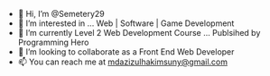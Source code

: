 - 👋 Hi, I’m @Semetery29
- 👀 I’m interested in ... Web | Software | Game Development
- 🌱 I’m currently Level 2 Web Development Course ... Publsihed by Programming Hero
- 💞️ I’m looking to collaborate as a Front End Web Developer
- 📫 You can reach me at mdazizulhakimsuny@gmail.com

<!---
Semetery29/Semetery29 is a ✨ special ✨ repository because its `README.md` (this file) appears on your GitHub profile.
You can click the Preview link to take a look at your changes.
--->
<!--- 
Well This is my 1st day at GitHub date: 23 October 2022 and I don't How to save the README.md Folder. Sadge :)
-->

<!--- 23 October 2022 11:50 am , I complete my 1st Class of CS50 , And its feel so Good --->
